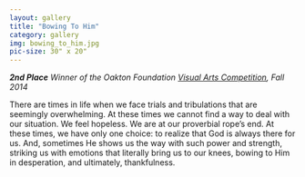 ```yaml
---
layout: gallery
title: "Bowing To Him"
category: gallery
img: bowing_to_him.jpg
pic-size: 30" x 20"
---
```


___2nd Place__ Winner of the Oakton Foundation [Visual Arts Competition](http://www.oaktonfoundation.com/#!visual-arts-competition/c1dzm), Fall 2014_

There are times in life when we face trials and tribulations that are seemingly overwhelming. At these times we cannot find a way to deal with our situation. We feel hopeless. We are at our proverbial rope’s end. At these times, we have only one choice: to realize that God is always there for us. And, sometimes He shows us the way with such power and strength, striking us with emotions that literally bring us to our knees, bowing to Him in desperation, and ultimately, thankfulness.